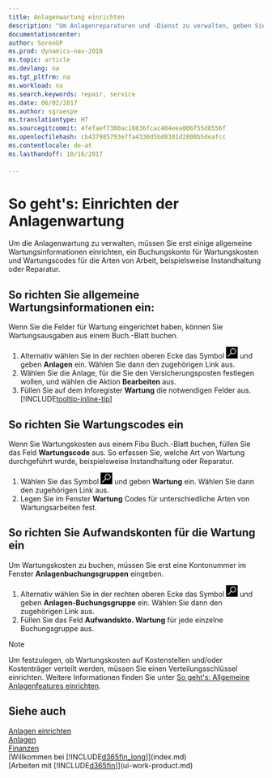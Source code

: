 ```yaml
---
title: Anlagenwartung einrichten
description: "Um Anlagenreparaturen und -Dienst zu verwalten, geben Sie allgemeine Wartungsinformationen, Codes für die Art der Arbeit und eine Buchung für Kosten an."
documentationcenter: 
author: SorenGP
ms.prod: dynamics-nav-2018
ms.topic: article
ms.devlang: na
ms.tgt_pltfrm: na
ms.workload: na
ms.search.keywords: repair, service
ms.date: 06/02/2017
ms.author: sgroespe
ms.translationtype: HT
ms.sourcegitcommit: 4fefaef7380ac10836fcac404eea006f55d8556f
ms.openlocfilehash: cb437985793e7fa4330d5bd8301d2808b5deafcc
ms.contentlocale: de-at
ms.lasthandoff: 10/16/2017

---
```

# <a name="how-to-set-up-fixed-asset-maintenance"></a>So geht's: Einrichten der Anlagenwartung
Um die Anlagenwartung zu verwalten, müssen Sie erst einige allgemeine Wartungsinformationen einrichten, ein Buchungskonto für Wartungskosten und Wartungscodes für die Arten von Arbeit, beispielsweise Instandhaltung oder Reparatur.

## <a name="to-set-up-general-maintenance-information"></a>So richten Sie allgemeine Wartungsinformationen ein:
Wenn Sie die Felder für Wartung eingerichtet haben, können Sie Wartungsausgaben aus einem Buch.-Blatt buchen.

1. Alternativ wählen Sie in der rechten oberen Ecke das Symbol ![Nach Seite oder Bericht suchen](media/ui-search/search_small.png "Nach Seite oder Bericht suchen") und geben **Anlagen** ein. Wählen Sie dann den zugehörigen Link aus.
2. Wählen Sie die Anlage, für die Sie den Versicherungsposten festlegen wollen, und wählen die Aktion **Bearbeiten** aus.
3. Füllen Sie auf dem Inforegister **Wartung** die notwendigen Felder aus. [!INCLUDE[tooltip-inline-tip](includes/tooltip-inline-tip_md.md)]

## <a name="to-set-up-maintenance-codes"></a>So richten Sie Wartungscodes ein
Wenn Sie Wartungskosten aus einem Fibu Buch.-Blatt buchen, füllen Sie das Feld **Wartungscode** aus. So erfassen Sie, welche Art von Wartung durchgeführt wurde, beispielsweise Instandhaltung oder Reparatur.

1. Wählen Sie das Symbol ![Nach Seite oder Bericht suchen](media/ui-search/search_small.png "Nach Seite oder Bericht suchen") und geben **Wartung** ein. Wählen Sie dann den zugehörigen Link aus.
2. Legen Sie im Fenster **Wartung** Codes für unterschiedliche Arten von Wartungsarbeiten fest.

## <a name="to-set-up-maintenance-expense-accounts"></a>So richten Sie Aufwandskonten für die Wartung ein
Um Wartungskosten zu buchen, müssen Sie erst eine Kontonummer im Fenster **Anlagenbuchungsgruppen** eingeben.

1. Alternativ wählen Sie in der rechten oberen Ecke das Symbol ![Nach Seite oder Bericht suchen](media/ui-search/search_small.png "Nach Seite oder Bericht suchen") und geben **Anlagen-Buchungsgruppe** ein. Wählen Sie dann den zugehörigen Link aus.
2. Füllen Sie das Feld **Aufwandskto. Wartung** für jede einzelne Buchungsgruppe aus.

> [!NOTE]  
>   Um festzulegen, ob Wartungskosten auf Kostenstellen und/oder Kostenträger verteilt werden, müssen Sie einen Verteilungsschlüssel einrichten. Weitere Informationen finden Sie unter [So geht's: Allgemeine Anlagenfeatures einrichten](fa-how-setup-general.md).

## <a name="see-also"></a>Siehe auch
[Anlagen einrichten](fa-setup.md)  
[Anlagen](fa-manage.md)  
[Finanzen](finance.md)  
[Willkommen bei [!INCLUDE[d365fin_long](includes/d365fin_long_md.md)]](index.md)  
[Arbeiten mit [!INCLUDE[d365fin](includes/d365fin_md.md)]](ui-work-product.md)

